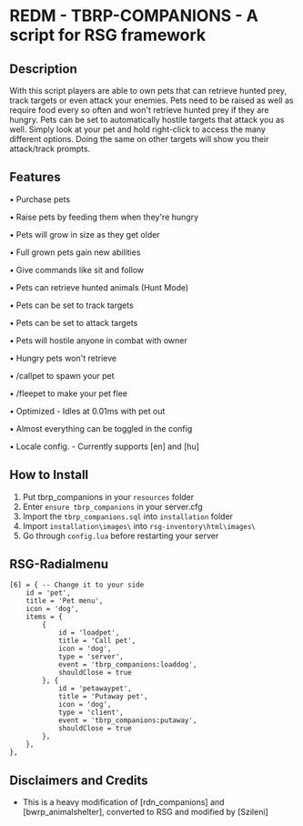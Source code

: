 #  REDM - TBRP-COMPANIONS - A script for RSG framework

## Description

With this script players are able to own pets that can retrieve hunted prey, track targets or even attack your enemies. Pets need to be raised as well as require food every so often and won't retrieve hunted prey if they are hungry. Pets can be set to automatically hostile targets that attack you as well. Simply look at your pet and hold right-click to access the many different options. Doing the same on other targets will show you their attack/track prompts.

## Features

• Purchase pets

• Raise pets by feeding them when they're hungry

• Pets will grow in size as they get older

• Full grown pets gain new abilities

• Give commands like sit and follow

• Pets can retrieve hunted animals (Hunt Mode)

• Pets can be set to track targets

• Pets can be set to attack targets

• Pets will hostile anyone in combat with owner

• Hungry pets won't retrieve

• /callpet to spawn your pet

• /fleepet to make your pet flee

• Optimized - Idles at 0.01ms with pet out	

• Almost everything can be toggled in the config

• Locale config.
    - Currently supports [en] and [hu]


## How to Install
1. Put tbrp_companions in your `resources` folder
2. Enter `ensure tbrp_companions` in your server.cfg
3. Import the `tbrp_companions.sql` into `installation` folder
4. Import `installation\images\` into `rsg-inventory\html\images\`
5. Go through `config.lua` before restarting your server

## RSG-Radialmenu

    [6] = { -- Change it to your side
        id = 'pet',
        title = 'Pet menu',
        icon = 'dog',
        items = {
            {
                id = 'loadpet',
                title = 'Call pet',
                icon = 'dog',
                type = 'server',
                event = 'tbrp_companions:loaddog',
                shouldClose = true
            }, {
                id = 'petawaypet',
                title = 'Putaway pet',
                icon = 'dog',
                type = 'client',
                event = 'tbrp_companions:putaway',
                shouldClose = true
            },
        },
    },

## Disclaimers and Credits
- This is a heavy modification of [rdn_companions] and [bwrp_animalshelter], converted to RSG and modified by [Szileni]
